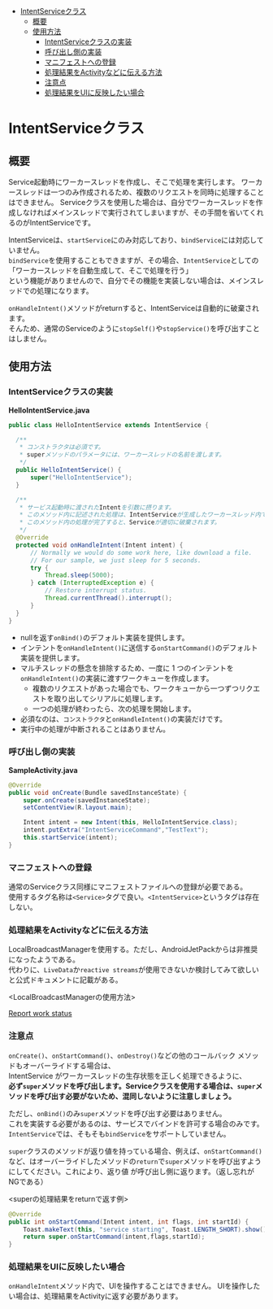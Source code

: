 <!-- TOC depthFrom:1 depthTo:6 withLinks:1 updateOnSave:1 orderedList:0 -->

- [IntentServiceクラス](#intentservice)
	- [概要](#概要)
	- [使用方法](#使用方法)
		- [IntentServiceクラスの実装](#intentservice実装)
		- [呼び出し側の実装](#呼出側実装)
		- [マニフェストへの登録](#登録)
		- [処理結果をActivityなどに伝える方法](#処理結果activity伝方法)
		- [注意点](#注意点)
		- [処理結果をUIに反映したい場合](#処理結果ui反映場合)

<!-- /TOC -->


# IntentServiceクラス

## 概要

Service起動時にワーカースレッドを作成し、そこで処理を実行します。
ワーカースレッドは一つのみ作成されるため、複数のリクエストを同時に処理することはできません。
Serviceクラスを使用した場合は、自分でワーカースレッドを作成しなければメインスレッドで実行されてしまいますが、その手間を省いてくれるのがIntentServiceです。

IntentServiceは、`startService`にのみ対応しており、`bindService`には対応していません。  
`bindService`を使用することもできますが、その場合、`IntentService`としての「ワーカースレッドを自動生成して、そこで処理を行う」  
という機能がありませんので、自分でその機能を実装しない場合は、メインスレッドでの処理になります。

`onHandleIntent()`メソッドがreturnすると、IntentServiceは自動的に破棄されます。  
そんため、通常のServiceのように`stopSelf()`や`stopService()`を呼び出すことはしません。


## 使用方法

### IntentServiceクラスの実装

**HelloIntentService.java**

```java
public class HelloIntentService extends IntentService {

  /**
   * コンストラクタは必須です。
   * superメソッドのパラメータには、ワーカースレッドの名前を渡します。
   */
  public HelloIntentService() {
      super("HelloIntentService");
  }

  /**
   * サービス起動時に渡されたIntentを引数に摂ります。
   * このメソッド内に記述された処理は、IntentServiceが生成したワーカースレッド内で実行されます。
   * このメソッド内の処理が完了すると、Serviceが適切に破棄されます。
   */
  @Override
  protected void onHandleIntent(Intent intent) {
      // Normally we would do some work here, like download a file.
      // For our sample, we just sleep for 5 seconds.
      try {
          Thread.sleep(5000);
      } catch (InterruptedException e) {
          // Restore interrupt status.
          Thread.currentThread().interrupt();
      }
  }
}
```

- nullを返す`onBind()`のデフォルト実装を提供します。
- インテントを`onHandleIntent()`に送信する`onStartCommand()`のデフォルト実装を提供します。
- マルチスレッドの懸念を排除するため、一度に 1 つのインテントを`onHandleIntent()`の実装に渡すワークキューを作成します。
	- 複数のリクエストがあった場合でも、ワークキューから一つずつリクエストを取り出してシリアルに処理します。
	- 一つの処理が終わったら、次の処理を開始します。
- 必須なのは、`コンストラクタ`と`onHandleIntent()`の実装だけです。
- 実行中の処理が中断されることはありません。


### 呼び出し側の実装

**SampleActivity.java**

```java
@Override
public void onCreate(Bundle savedInstanceState) {
    super.onCreate(savedInstanceState);
    setContentView(R.layout.main);

    Intent intent = new Intent(this, HelloIntentService.class);
    intent.putExtra("IntentServiceCommand","TestText");
    this.startService(intent);
}
```

### マニフェストへの登録

通常のServiceクラス同様にマニフェストファイルへの登録が必要である。  
使用するタグ名称は`<Service>`タグで良い。`<IntentService>`というタグは存在しない。


### 処理結果をActivityなどに伝える方法

LocalBroadcastManagerを使用する。ただし、AndroidJetPackからは非推奨になったようである。  
代わりに、`LiveData`か`reactive streams`が使用できないか検討してみて欲しいと公式ドキュメントに記載がある。

<LocalBroadcastManagerの使用方法>

[Report work status](https://developer.android.com/training/run-background-service/report-status?hl=ja)


### 注意点

`onCreate()`、`onStartCommand()`、`onDestroy()`などの他のコールバック メソッドもオーバーライドする場合は、  
IntentService がワーカースレッドの生存状態を正しく処理できるように、  
**必ず`super`メソッドを呼び出します。Serviceクラスを使用する場合は、`super`メソッドを呼び出す必要がないため、混同しないように注意しましょう。**

ただし、`onBind()`のみ`super`メソッドを呼び出す必要はありません。  
これを実装する必要があるのは、サービスでバインドを許可する場合のみです。  
`IntentService`では、そもそも`bindService`をサポートしていません。

`super`クラスのメソッドが返り値を持っている場合、例えば、`onStartCommand()`など、はオーバーライドしたメソッドの`return`で`super`メソッドを呼び出すようにしてください。これにより、返り値
が呼び出し側に返ります。（返し忘れがNGである）

<superの処理結果をreturnで返す例>

```java
@Override
public int onStartCommand(Intent intent, int flags, int startId) {
    Toast.makeText(this, "service starting", Toast.LENGTH_SHORT).show();
    return super.onStartCommand(intent,flags,startId);
}
```


### 処理結果をUIに反映したい場合

`onHandleIntent`メソッド内で、UIを操作することはできません。
UIを操作したい場合は、処理結果をActivityに返す必要があります。
